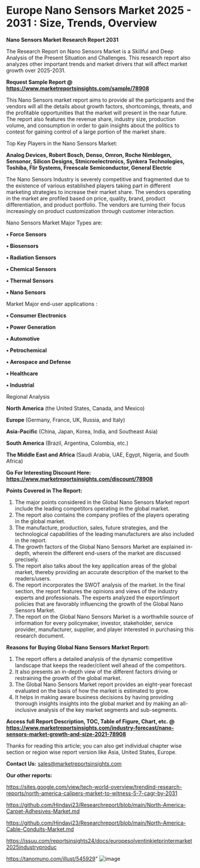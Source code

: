# Europe Nano Sensors Market 2025 - 2031 : Size, Trends, Overview

<strong>Nano Sensors Market Research Report 2031</strong>

The Research Report on Nano Sensors Market is a Skillful and Deep Analysis of the Present Situation and Challenges. This research report also analyzes other important trends and market drivers that will affect market growth over 2025-2031.

<strong>Request Sample Report @ <a href=https://www.marketreportsinsights.com/sample/78908>https://www.marketreportsinsights.com/sample/78908</a></strong>

This Nano Sensors market report aims to provide all the participants and the vendors will all the details about growth factors, shortcomings, threats, and the profitable opportunities that the market will present in the near future. The report also features the revenue share, industry size, production volume, and consumption in order to gain insights about the politics to contest for gaining control of a large portion of the market share.

Top Key Players in the Nano Sensors Market:

<strong>Analog Devices, Robert Bosch, Denso, Omron, Roche Nimblegen, Sensonor, Silicon Designs, Stmicroelectronics, Synkera Technologies, Toshiba, Flir Systems, Freescale Semiconductor, General Electric</strong>

The Nano Sensors Industry is severely competitive and fragmented due to the existence of various established players taking part in different marketing strategies to increase their market share. The vendors operating in the market are profiled based on price, quality, brand, product differentiation, and product portfolio. The vendors are turning their focus increasingly on product customization through customer interaction.

Nano Sensors Market Major Types are:

<strong>• Force Sensors

• Biosensors

• Radiation Sensors

• Chemical Sensors

• Thermal Sensors

• Nano Sensors</strong>

Market Major end-user applications :

<strong>• Consumer Electronics

• Power Generation

• Automotive

• Petrochemical

• Aerospace and Defense

• Healthcare

• Industrial</strong>

Regional Analysis

</u><strong><b>North America</b></strong> (the United States, Canada, and Mexico)

<strong><b>Europe </b></strong>(Germany, France, UK, Russia, and Italy)

<strong><b>Asia-Pacific</b></strong> (China, Japan, Korea, India, and Southeast Asia)

<strong><b>South America</b></strong> (Brazil, Argentina, Colombia, etc.)

<strong><b>The Middle East and Africa</b></strong> (Saudi Arabia, UAE, Egypt, Nigeria, and South Africa)

<strong>Go For Interesting Discount Here: <a href=https://www.marketreportsinsights.com/discount/78908>https://www.marketreportsinsights.com/discount/78908</a></strong>

<strong>Points Covered in The Report:</strong>
<ol>
  <li>The major points considered in the Global Nano Sensors Market report include the leading competitors operating in the global market.</li>
  <li>The report also contains the company profiles of the players operating in the global market.</li>
  <li>The manufacture, production, sales, future strategies, and the technological capabilities of the leading manufacturers are also included in the report.</li>
  <li>The growth factors of the Global Nano Sensors Market are explained in-depth, wherein the different end-users of the market are discussed precisely.</li>
  <li>The report also talks about the key application areas of the global market, thereby providing an accurate description of the market to the readers/users.</li>
  <li>The report incorporates the SWOT analysis of the market. In the final section, the report features the opinions and views of the industry experts and professionals. The experts analyzed the export/import policies that are favorably influencing the growth of the Global Nano Sensors Market.</li>
  <li>The report on the Global Nano Sensors Market is a worthwhile source of information for every policymaker, investor, stakeholder, service provider, manufacturer, supplier, and player interested in purchasing this research document.</li>
</ol>
<strong>Reasons for Buying Global Nano Sensors Market Report:</strong>

<ol>
  <li>The report offers a detailed analysis of the dynamic competitive landscape that keeps the reader/client well ahead of the competitors.</li>
  <li>It also presents an in-depth view of the different factors driving or restraining the growth of the global market.</li>
  <li>The Global Nano Sensors Market report provides an eight-year forecast evaluated on the basis of how the market is estimated to grow.</li>
  <li>It helps in making aware business decisions by having providing thorough insights insights into the global market and by making an all-inclusive analysis of the key market segments and sub-segments.</li>
</ol>
<strong>Access full Report Description, TOC, Table of Figure, Chart, etc. @ <a href=https://www.marketreportsinsights.com/industry-forecast/nano-sensors-market-growth-and-size-2021-78908>https://www.marketreportsinsights.com/industry-forecast/nano-sensors-market-growth-and-size-2021-78908</a></strong>


Thanks for reading this article; you can also get individual chapter wise section or region wise report version like Asia, United States, Europe.

<strong>Contact Us:</strong>
sales@marketreportsinsights.com

<strong>Our other reports:</strong>

<a href=https://sites.google.com/view/tech-world-overview/trendind-research-reports/north-america-calipers-market-to-witness-5-7-cagr-by-2031>https://sites.google.com/view/tech-world-overview/trendind-research-reports/north-america-calipers-market-to-witness-5-7-cagr-by-2031</a>

<a href=https://github.com/Hindavi23/Researchreport/blob/main/North-America-Carpet-Adhesives-Market.md>https://github.com/Hindavi23/Researchreport/blob/main/North-America-Carpet-Adhesives-Market.md</a>

<a href=https://github.com/Hindavi23/Researchreport/blob/main/North-America-Cable-Conduits-Market.md>https://github.com/Hindavi23/Researchreport/blob/main/North-America-Cable-Conduits-Market.md</a>

<a href=https://issuu.com/reportsinsights24/docs/europesolventinkjetprintermarket2025industryproduc>https://issuu.com/reportsinsights24/docs/europesolventinkjetprintermarket2025industryproduc</a>

<a href=https://tanomuno.com/illust/545929>https://tanomuno.com/illust/545929</a>"
![image](https://github.com/user-attachments/assets/264a1b2f-6c1e-4098-b41c-79bd52abd66b)
